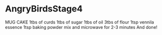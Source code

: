 # AngryBirdsStage4
MUG CAKE 
1tbs of curds 
1tbs of sugar
1tbs of oil
3tbs of flour
1tsp vennila essence 
1tsp baking powder
mix and microwave for 2-3 minutes 
And done!